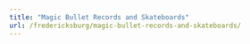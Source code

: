 ```yaml
---
title: "Magic Bullet Records and Skateboards"
url: /fredericksburg/magic-bullet-records-and-skateboards/
---
```

